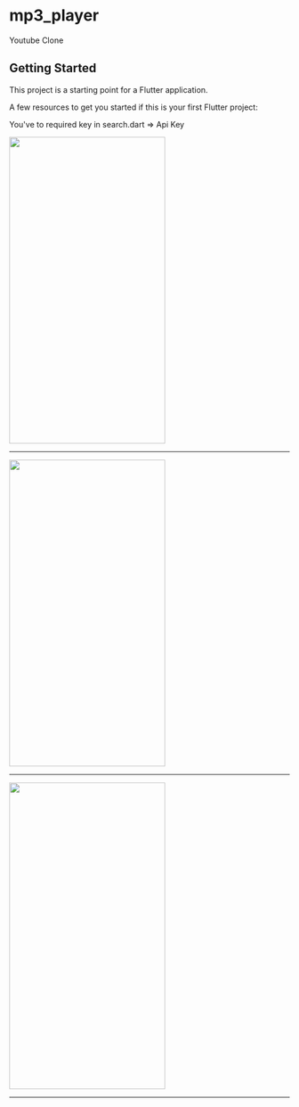 # mp3_player

Youtube Clone

## Getting Started

This project is a starting point for a Flutter application.

A few resources to get you started if this is your first Flutter project:

You've to required key in search.dart => Api Key



<img src="https://user-images.githubusercontent.com/63923830/106661925-d78f2a00-65b2-11eb-9bf3-b90a22297087.jpeg" width="280" height="550">
<hr>
<img src="https://user-images.githubusercontent.com/63923830/106661463-491aa880-65b2-11eb-87a4-3a2c20ad3c55.jpeg" width="280" height="550">
<hr>
<img src="https://user-images.githubusercontent.com/63923830/106661513-56d02e00-65b2-11eb-9c4c-6039eb472cc7.jpeg" width="280" height="550">
<hr>
<img src="https://user-images.githubusercontent.com/63923830/106663840-54bb9e80-65b5-11eb-9fd6-e3c83083ac21.jpeg" width="280" height="550>



